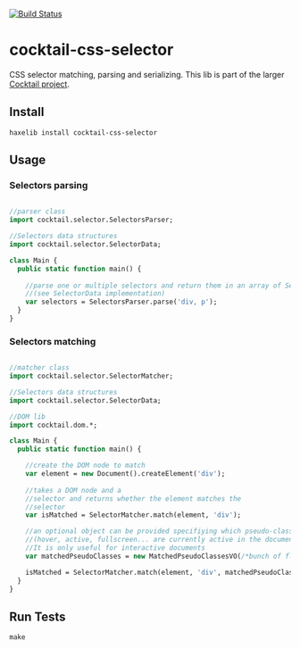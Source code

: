 [![Build Status](https://travis-ci.org/haxecocktail/cocktail-css-selector.svg?branch=master)](https://travis-ci.org/haxecocktail/cocktail-css-selector)

cocktail-css-selector
=====================

CSS selector matching, parsing and serializing.
This lib is part of the larger [Cocktail project](https://github.com/haxecocktail/cocktail).

## Install

```
haxelib install cocktail-css-selector
```

## Usage

### Selectors parsing

```Haxe

//parser class
import cocktail.selector.SelectorsParser;

//Selectors data structures
import cocktail.selector.SelectorData;

class Main {
  public static function main() {
  
    //parse one or multiple selectors and return them in an array of SelectorVO 
    //(see SelectorData implementation)
    var selectors = SelectorsParser.parse('div, p');
  }
}

```

### Selectors matching

```Haxe

//matcher class
import cocktail.selector.SelectorMatcher;

//Selectors data structures
import cocktail.selector.SelectorData;

//DOM lib
import cocktail.dom.*;

class Main {
  public static function main() {

    //create the DOM node to match
    var element = new Document().createElement('div');
  
    //takes a DOM node and a
    //selector and returns whether the element matches the 
    //selector
    var isMatched = SelectorMatcher.match(element, 'div');

    //an optional object can be provided specifiying which pseudo-class
    //(hover, active, fullscreen... are currently active in the document).
    //It is only useful for interactive documents
    var matchedPseudoClasses = new MatchedPseudoClassesVO(/*bunch of flags*/);

    isMatched = SelectorMatcher.match(element, 'div', matchedPseudoClasses);
  }
}

```

## Run Tests

```
make
```
